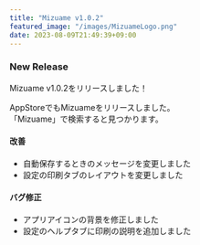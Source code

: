 ```yaml
---
title: "Mizuame v1.0.2"
featured_image: "/images/MizuameLogo.png"
date: 2023-08-09T21:49:39+09:00
---
```

### New Release
Mizuame v1.0.2をリリースしました！  

AppStoreでもMizuameをリリースしました。  
「Mizuame」で検索すると見つかります。  

#### 改善
- 自動保存するときのメッセージを変更しました
- 設定の印刷タブのレイアウトを変更しました

#### バグ修正
- アプリアイコンの背景を修正しました
- 設定のヘルプタブに印刷の説明を追加しました
